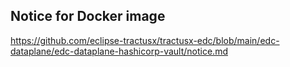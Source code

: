 ## Notice for Docker image

https://github.com/eclipse-tractusx/tractusx-edc/blob/main/edc-dataplane/edc-dataplane-hashicorp-vault/notice.md
